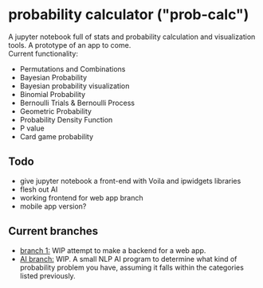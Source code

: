 # probability calculator ("prob-calc")
A jupyter notebook full of stats and probability calculation and visualization tools. A prototype of an app to come.  
Current functionality:
* Permutations and Combinations
* Bayesian Probability
* Bayesian probability visualization
* Binomial Probability
* Bernoulli Trials & Bernoulli Process
* Geometric Probability
* Probability Density Function
* P value
* Card game probability

## Todo
* give jupyter notebook a front-end with Voila and ipwidgets libraries
* flesh out AI
* working frontend for web app branch
* mobile app version?

## Current branches
* [branch 1:](https://github.com/Radicool-Solutions-LLC/prob-calc/tree/branch_1_(backend-attempt)) WIP attempt to make a backend for a web app.
* [AI branch:](https://github.com/Radicool-Solutions-LLC/prob-calc/tree/AI_branch) WIP. A small NLP AI program to determine what kind of probability problem you have, assuming it falls within the categories listed previously. 
